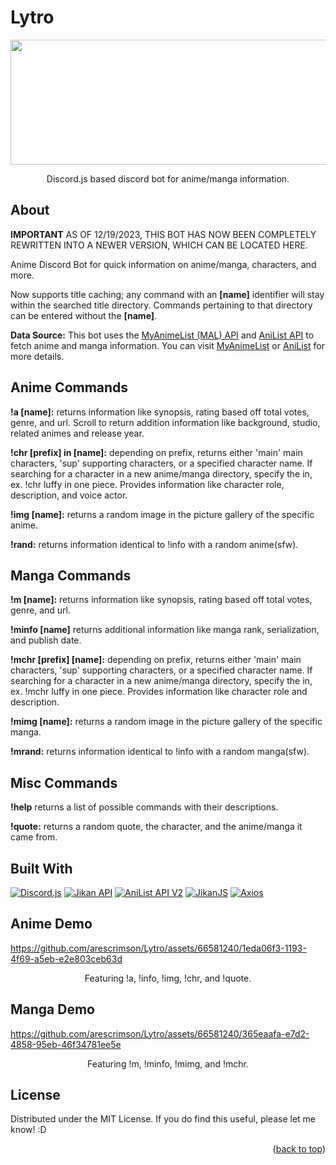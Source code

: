 # Lytro
<div style="text-align:center">
<img src="https://github.com/arescrimson/Lytro/blob/master/media/newbanner.jpg" alt="" width="1500" height="200">
</div>

<p align="center"> Discord.js based discord bot for anime/manga information.</p>

<!-- PROJECT ABOUT !-->
## About

**IMPORTANT** AS OF 12/19/2023, THIS BOT HAS NOW BEEN COMPLETELY REWRITTEN INTO A NEWER VERSION, WHICH CAN BE LOCATED HERE. 

Anime Discord Bot for quick information on anime/manga, characters, and more. 

Now supports title caching; any command with an **[name]** identifier will stay within the searched title directory. Commands pertaining to that directory can be entered without the **[name]**.

**Data Source:** This bot uses the [MyAnimeList (MAL) API](https://myanimelist.net/apiconfig/references/api/v2) and [AniList API](https://anilist.gitbook.io/anilist-apiv2-docs/) to fetch anime and manga information. You can visit [MyAnimeList](https://myanimelist.net/) or [AniList](https://anilist.co/) for more details.

## Anime Commands

**!a [name]:** returns information like synopsis, rating based off total votes, genre, and url. Scroll to return addition information like background, studio, related animes and release year. 

**!chr [prefix] in [name]:** depending on prefix, returns either 'main' main characters, 'sup' supporting characters, or a specified character name. If searching for a character in a new anime/manga directory, specify the in, ex. !chr luffy in one piece. Provides information like character role, description, and voice actor. 

**!img [name]:** returns a random image in the picture gallery of the specific anime. 

**!rand:** returns information identical to !info with a random anime(sfw).

## Manga Commands

**!m [name]:** returns information like synopsis, rating based off total votes, genre, and url. 

**!minfo [name]** returns additional information like manga rank, serialization, and publish date. 

**!mchr [prefix] [name]:** depending on prefix, returns either 'main' main characters, 'sup' supporting characters, or a specified character name. If searching for a character in a new anime/manga directory, specify the in, ex. !mchr luffy in one piece. Provides information like character role and description.

**!mimg [name]:** returns a random image in the picture gallery of the specific manga. 

**!mrand:** returns information identical to !info with a random manga(sfw).

## Misc Commands

**!help** returns a list of possible commands with their descriptions. 

**!quote:** returns a random quote, the character, and the anime/manga it came from. 

## Built With 

[![Discord.js](https://img.shields.io/badge/Discord.js-v15.0.0-blue.svg)](https://discord.js.org/) [![Jikan API](https://img.shields.io/badge/Jikan%20API-Latest-green.svg)](https://docs.api.jikan.moe/) [![AniList API V2](https://img.shields.io/badge/AniList%20API%20V2-v2.8.0-green.svg)](https://docs.api.jikan.moe/) [![JikanJS](https://img.shields.io/badge/JikanJS-v4.0.0-blue.svg)](https://github.com/rizzzigit/jikan4.js) [![Axios](https://img.shields.io/badge/Axios-v1.5.0-blue)](https://github.com/axios/axios)

## Anime Demo 

https://github.com/arescrimson/Lytro/assets/66581240/1eda06f3-1193-4f69-a5eb-e2e803ceb63d

<p align="center"> Featuring !a, !info, !img, !chr, and !quote.</p>

## Manga Demo

https://github.com/arescrimson/Lytro/assets/66581240/365eaafa-e7d2-4858-95eb-46f34781ee5e

<p align="center"> Featuring !m, !minfo, !mimg, and !mchr.</p>

<!-- LICENSE -->
## License

Distributed under the MIT License. If you do find this useful, please let me know! :D 

<p align="right">(<a href="#readme-top">back to top</a>)</p>
